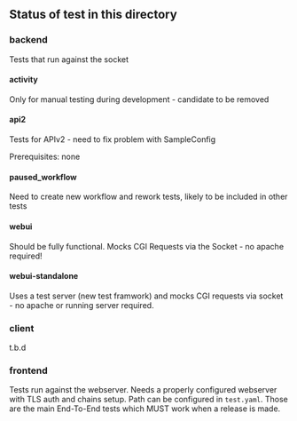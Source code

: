 ## Status of test in this directory

### backend

Tests that run against the socket

#### activity

Only for manual testing during development - candidate to be removed

#### api2

Tests for APIv2 - need to fix problem with SampleConfig

Prerequisites: none

#### paused_workflow

Need to create new workflow and rework tests, likely to be included in other tests

#### webui

Should be fully functional. Mocks CGI Requests via the Socket - no apache required!

#### webui-standalone

Uses a test server (new test framwork) and mocks CGI requests via socket - no apache or running server required.

### client

t.b.d

### frontend

Tests run against the webserver. Needs a properly configured webserver with TLS auth and chains setup. Path can be configured in `test.yaml`. Those are the main End-To-End tests which MUST work when a release is made.
